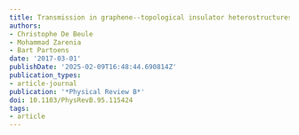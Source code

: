 ```yaml
---
title: Transmission in graphene--topological insulator heterostructures
authors:
- Christophe De Beule
- Mohammad Zarenia
- Bart Partoens
date: '2017-03-01'
publishDate: '2025-02-09T16:48:44.690814Z'
publication_types:
- article-journal
publication: '*Physical Review B*'
doi: 10.1103/PhysRevB.95.115424
tags:
- article
---
```

